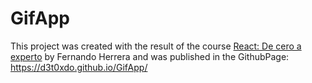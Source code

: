 # GifApp

This project was created with the result of the course [React: De cero a experto](https://www.udemy.com/course/react-cero-experto/) by Fernando Herrera and was published in the GithubPage: https://d3t0xdo.github.io/GifApp/